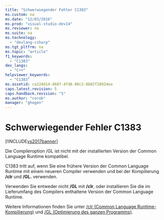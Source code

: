 ```yaml
---
title: "Schwerwiegender Fehler C1383"
ms.custom: na
ms.date: "12/03/2016"
ms.prod: "visual-studio-dev14"
ms.reviewer: na
ms.suite: na
ms.technology: 
  - "devlang-csharp"
ms.tgt_pltfrm: na
ms.topic: "article"
f1_keywords: 
  - "C1383"
dev_langs: 
  - "C++"
helpviewer_keywords: 
  - "C1383"
ms.assetid: ca224d14-d687-4fd6-80c2-8b82f28924ea
caps.latest.revision: 5
caps.handback.revision: "5"
ms.author: "corob"
manager: "ghogen"
---
```

# Schwerwiegender Fehler C1383
[!INCLUDE[vs2017banner](../../assembler/inline/includes/vs2017banner.md)]

Die Compileroption \/GL ist nicht mit der installierten Version der Common Language Runtime kompatibel.  
  
 C1383 tritt auf, wenn Sie eine frühere Version der Common Language Runtime mit einem neueren Compiler verwenden und bei der Kompilierung **\/clr** und **\/GL.** verwenden.  
  
 Verwenden Sie entweder nicht **\/GL** mit **\/clr**, oder installieren Sie die im Lieferumfang des Compilers enthaltene Version der Common Language Runtime.  
  
 Weitere Informationen finden Sie unter [\/clr \(Common Language Runtime\-Kompilierung\)](../../build/reference/clr-common-language-runtime-compilation.md) und [\/GL \(Optimierung des ganzen Programms\)](../../build/reference/gl-whole-program-optimization.md).